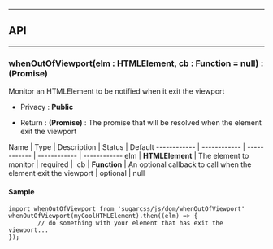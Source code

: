 


-----------------------------
## API
-----------------------------

### whenOutOfViewport(elm : HTMLElement, cb : Function = null) : (Promise)
Monitor an HTMLElement to be notified when it exit the viewport

- Privacy : **Public**

- Return : **(Promise)** : The promise that will be resolved when the element exit the viewport

Name | Type | Description | Status | Default
------------ | ------------ | ------------ | ------------ | ------------
elm | **HTMLElement** | The element to monitor | required | 
cb | **Function** | An optional callback to call when the element exit the viewport | optional | null


#### Sample
```language-undefined
import whenOutOfViewport from 'sugarcss/js/dom/whenOutOfViewport'
whenOutOfViewport(myCoolHTMLElement).then((elm) => {
		// do something with your element that has exit the viewport...
});

```


